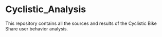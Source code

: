 # Cyclistic_Analysis
This repository contains all the sources and results of the Cyclistic Bike Share user behavior analysis.
